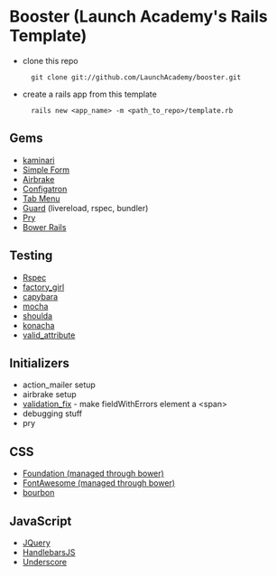 # Booster (Launch Academy's Rails Template)

* clone this repo

    ```
      git clone git://github.com/LaunchAcademy/booster.git
    ```

* create a rails app from this template

    ```
      rails new <app_name> -m <path_to_repo>/template.rb
    ```

## Gems

* [kaminari](https://github.com/amatsuda/kaminari)
* [Simple Form](https://github.com/plataformatec/simple_form)
* [Airbrake](https://github.com/airbrake/airbrake)
* [Configatron](https://github.com/markbates/configatron)
* [Tab Menu](https://github.com/dpickett/tab_menu)
* [Guard](https://github.com/guard/guard) (livereload, rspec, bundler)
* [Pry](https://github.com/pry/pry)
* [Bower Rails](https://github.com/42dev/bower-rails)

## Testing

* [Rspec](https://github.com/rspec/rspec)
* [factory_girl](https://github.com/thoughtbot/factory_girl)
* [capybara](https://github.com/jnicklas/capybara)
* [mocha](https://github.com/visionmedia/mocha)
* [shoulda](https://github.com/thoughtbot/shoulda)
* [konacha](https://github.com/jfirebaugh/konacha)
* [valid_attribute](https://github.com/bcardarella/valid_attribute)

## Initializers

* action_mailer setup
* airbrake setup
* [validation_fix](http://launchware.com/articles/rails-validation-fieldwitherrors-annoyance) - make fieldWithErrors element a &lt;span&gt;
* debugging stuff
* pry

## CSS

* [Foundation (managed through bower)](http://foundation.zurb.com/)
* [FontAwesome (managed through bower)](http://fontawesome.io/)
* [bourbon](https://github.com/thoughtbot/bourbon)

## JavaScript

* [JQuery](http://jquery.com/)
* [HandlebarsJS](http://handlebarsjs.com/)
* [Underscore](http://underscorejs.org/)
